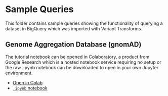 # Sample Queries

This folder contains sample queries showing the functionality of querying a
dataset in BigQuery which was imported with Variant Transforms.

## Genome Aggregation Database (gnomAD)

The tutorial notebook can be opened in Colaboratory, a product from Google
Research which is a hosted notebook service requiring no setup or the raw
.ipynb notebook can be downloaded to open in your own Jupyter environment.

* [Open in Colab](https://colab.research.google.com/github/moschetti/gcp-variant-transforms/blob/master/sample_queries/gnomad/gnomad.ipynb)
* [`.ipynb` notebook](gnomad/gnomad.ipynb)
